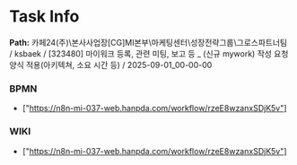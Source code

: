 # Task Info

**Path:** 카페24(주)\본사사업장\[CG]MI본부\마케팅센터\성장전략그룹\그로스파트너팀 / ksbaek / [323480] 마이워크 등록, 관련 미팅, 보고 등 _ (신규 mywork) 작성 요청 양식 적용(아키텍쳐, 소요 시간 등) / 2025-09-01_00-00-00

### BPMN
- ["https://n8n-mi-037-web.hanpda.com/workflow/rzeE8wzanxSDjK5v"]

### WIKI
- ["https://n8n-mi-037-web.hanpda.com/workflow/rzeE8wzanxSDjK5v"]


